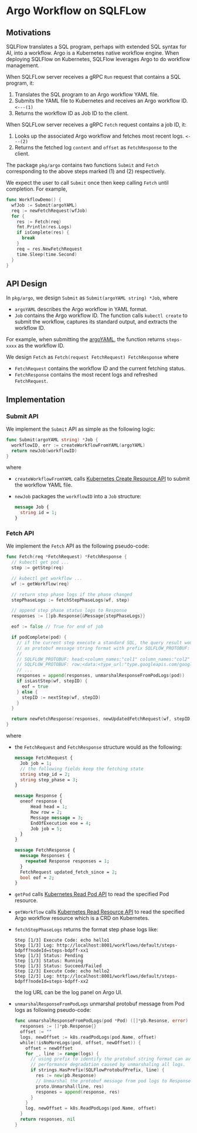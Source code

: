 # Argo Workflow on SQLFLow

## Motivations

SQLFlow translates a SQL program, perhaps with extended SQL syntax for AI, into a workflow. Argo is a Kubernetes native workflow engine. When deploying SQLFlow on Kubernetes, SQLFlow leverages Argo to do workflow management.

When SQLFLow server receives a gRPC `Run` request that contains a SQL program, it:

1. Translates the SQL program to an Argo workflow YAML file.
1. Submits the YAML file to Kubernetes and receives an Argo workflow ID. `<---(1)`
1. Returns the workflow ID as Job ID to the client.

When SQLFLow server receives a gRPC `Fetch` request contains a job ID, it:

1. Looks up the associated Argo workflow and fetches most recent logs. `<---(2)`
1. Returns the fetched log `content` and `offset` as `FetchResponse` to the client.

The package `pkg/argo` contains two functions `Submit` and `Fetch` corresponding to the above steps marked (1) and (2) respectively.

We expect the user to call `Submit` once then keep calling `Fetch` until completion. For example,

```go
func WorkflowDemo() {
  wfJob := Submit(argoYAML)
  req := newFetchRequest(wfJob)
  for {
    res := Fetch(req)
    fmt.Println(res.Logs)
    if isComplete(res) {
      break
    }
    req = res.NewFetchRequest
    time.Sleep(time.Second)
  }
}
```

## API Design

In `pkg/argo`, we design `Submit` as `Submit(argoYAML string) *Job`, where

- `argoYAML` describes the Argo workflow in YAML format.
- `Job` contains the Argo workflow ID. The function calls `kubectl create` to submit the workflow, captures its standard output, and extracts the workflow ID.

For example, when submitting the [argoYAML](https://github.com/argoproj/argo/blob/master/examples/steps.yaml), the function returns `steps-xxxx` as the workflow ID.

We design `Fetch` as `Fetch(request FetchRequest) FetchResponse` where

- `FetchRequest` contains the workflow ID and the current fetching status.
- `FetchResponse` contains the most recent logs and refreshed `FetchRequest`.

## Implementation

### Submit API

We implement the `Submit` API as simple as the following logic:

``` go
func Submit(argoYAML string) *Job {
  workflowID, err := createWorkflowFromYAML(argoYAML)
  return newJob(workflowID)
}
```

where

- `createWorkflowFromYAML` calls [Kubernetes Create Resource API](https://kubernetes.io/docs/reference/generated/kubernetes-api/v1.10/#resource-operations) to submit the workflow YAML file.

- `newJob` packages the `workflowID` into a `Job` structure:

    ``` protobuf
    message Job {
      string id = 1;
    }
    ```

### Fetch API

We implement the `Fetch` API as the following pseudo-code:

``` go
func Fetch(req *FetchRequest) *FetchResponse {
  // kubectl get pod ...
  step := getStep(req)

  // kubectl get workflow ...
  wf := getWorkflow(req)

  // return step phase logs if the phase changed
  stepPhaseLogs := fetchStepPhaseLogs(wf, step)

  // append step phase status logs to Response
  responses := []pb.Response{&Message{stepPhaseLogs}}

  eof := false // True for end of job

  if podComplete(pod) {
    // if the current step execute a standard SQL, the query result would be output
    // as protobuf message string format with prefix SQLFLOW_PROTOBUF:
    //
    // SQLFLOW_PROTOBUF: head:<column_names:"col1" column_names:"col2" column_names:"col3" ... >
    // SQLFLOW_PROTOBUF: row:<data:<type_url:"type.googleapis.com/google.protobuf.DoubleValue" value:"\t\232\231\231\231\231\231\031@" >
    // ...
    responses = append(responses, unmarshalResponseFromPodLogs(pod))
    if isLastStep(wf, stepID) {
      eof = true
    } else {
      stepID := nextStep(wf, stepID)
    }
  }

  return newFetchResponse(responses, newUpdatedFetchRequest(wf, stepID), eof)
}
```

where

- the `FetchRequest` and `FetchResponse` structure would as the following:

    ``` protobuf
    message FetchRequest {
      Job job = 1;
      // the following fields keep the fetching state
      string step_id = 2;
      string step_phase = 3;
    }

    message Response {
      oneof response {
          Head head = 1;
          Row row = 2;
          Message message = 3;
          EndOfExecution eoe = 4;
          Job job = 5;
      }
    }

    message FetchResponse {
      message Responses {
        repeated Response responses = 1;
      }
      FetchRequest updated_fetch_since = 2;
      bool eof = 2;
    }
    ```

- `getPod` calls [Kubernetes Read Pod API](https://kubernetes.io/docs/reference/generated/kubernetes-api/v1.10/#read-61) to read the specified Pod resource.
- `getWorkflow` calls [Kubernetes Read Resource API](https://kubernetes.io/docs/reference/generated/kubernetes-api/v1.10/#resource-operations) to read the specified Argo workflow resource which is a CRD on Kubernetes.
- `fetchStepPhaseLogs` returns the format step phase logs like:

    ``` text
    Step [1/3] Execute Code: echo hello1
    Step [1/3] Log: http://localhost:8001/workflows/default/steps-bdpff?nodeId=steps-bdpff-xx1
    Step [1/3] Status: Pending
    Step [1/3] Status: Running
    Step [1/3] Status: Succeed/Failed
    Step [2/3] Execute Code: echo hello2
    Step [2/3] Log: http://localhost:8001/workflows/default/steps-bdpff?nodeId=steps-bdpff-xx2
    ```

    the log URL can be the log panel on Argo UI.

- `unmarshalResponseFromPodLogs` unmarshal protobuf message from Pod logs as following pseudo-code:

    ``` go
    func unmarshalResponseFromPodLogs(pod *Pod) ([]*pb.Resonse, error) {
      responses := []*pb.Response{}
      offset := ""
      logs, newOffset := k8s.readPodLogs(pod.Name, offset)
      while(!isNoMoreLogs(pod, offset, newOffset)) {
        offset = newOffset
        for _, line := range(logs) {
          // using prefix to identify the protobuf string format can avoid
          // performance degradation caused by unmarshaling all logs.
          if strings.HasPrefix(SQLFlowProtobufPrefix, line) {
            res := new(pb.Response)
            // Unmarshal the protobuf message from pod logs to Response Message
            proto.Unmarshal(line, res)
            respones = append(response, res)
          }
        }
        log, newOffset = k8s.ReadPodLogs(pod.Name, offset)
      }
      return responses, nil
    }
